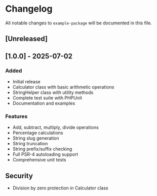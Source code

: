 # Changelog

All notable changes to `example-package` will be documented in this file.

## [Unreleased]

## [1.0.0] - 2025-07-02

### Added
- Initial release
- Calculator class with basic arithmetic operations
- StringHelper class with utility methods
- Complete test suite with PHPUnit
- Documentation and examples

### Features
- Add, subtract, multiply, divide operations
- Percentage calculations
- String slug generation
- String truncation
- String prefix/suffix checking
- Full PSR-4 autoloading support
- Comprehensive unit tests

## Security
- Division by zero protection in Calculator class
